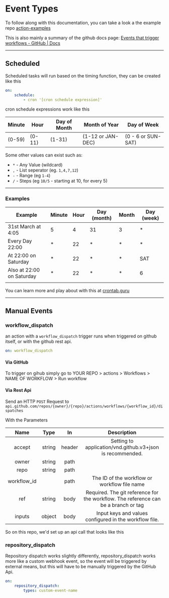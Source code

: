 # Event Types

To follow along with this documentation, you can take a look a the example repo [action-examples](https://github.com/JamesManningR/action-examples/actions)

This is also mainly a summary of the github docs page: [Events that trigger workflows - GitHub | Docs](https://docs.github.com/en/free-pro-team@latest/actions/reference/events-that-trigger-workflows#repository_dispatch)

----

## Scheduled

Scheduled tasks will run based on the timing function, they can be created like this

```yml
on:
    schedule:
        - cron '[cron schedule expression]'
```

cron schedule expressions work like this

| Minute | Hour | Day of Month  | Month of Year | Day of Week |
|-|-|-|-|-|
| (0-59) | (0-11) | (1-31) | (1-12 or JAN-DEC) | (0 - 6 or SUN-SAT) |

Some other values can exist such as:

- `*` \- Any Value (wildcard) 
- `,` \- List seperator (eg. `1,4,7,12`)
- `-` \- Range (eg `1-4`)
- `/` \- Steps (eg `10/5` - starting at 10, for every 5)

----

### Examples

| Example | Minute | Hour | Day (month) | Month | Day (week) |
| - | - | - | - | - | - |
31st March at 4:05 | 5 | 4 | 31 | 3 | \*
Every Day 22:00 | \* | 22 | \* | \* | \* |
At 22:00 on Saturday | \* | 22 | \* | \* | SAT |
Also at 22:00 on Saturday | \* | 22 | \* | \* | 6 |
| | | | | | |

You can learn more and play about with  this at [crontab.guru](https://crontab.guru/)

----

## Manual Events

### workflow_dispatch

an action with a `workflow_dispatch` trigger runs when triggered on github itself, or with the github rest api.

```yml
on: workflow_dispatch
```

#### Via GitHub

To trigger on gihub simply go to YOUR REPO > actions > Workflows > NAME OF WORKFLOW > Run workflow

#### Via Rest Api

Send an HTTP `POST` Request to `api.github.com/repos/{owner}/{repo}/actions/workflows/{workflow_id}/dispatches`

With the Parameters

|     Name    |  Type  |   In   |                           Description                                              |
|:-----------:|:------:|:------:|:----------------------------------------------------------------------------------:|
| accept      | string | header | Setting to application/vnd.github.v3+json is recommended.                          |
| owner       | string | path   |                                                                                    |
| repo        | string | path   |                                                                                    |
| workflow_id |        | path   | The ID of the workflow or workflow file name                                       |
| ref         | string | body   | Required. The git reference for the workflow. The reference can be a branch or tag |
| inputs      | object | body   | Input keys and values configured in the workflow file.                             |

So on this repo, we'd set up an api call that looks like this

<!-- TODO: Add some example here -->

### repository_dispatch

Repository dispatch works slightly differently, repository_dispatch works more like a custom webhook event, so the event will be triggered by external means, but this will have to be manually triggered by the GitHub Api.

```yml
on:
    repository_dispatch:
        types: custom-event-name
```